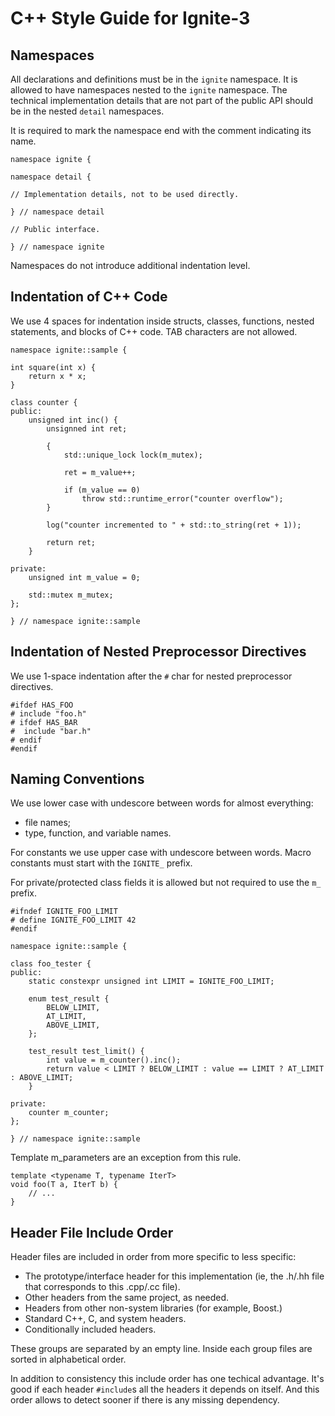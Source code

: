 # C++ Style Guide for Ignite-3

## Namespaces

All declarations and definitions must be in the `ignite` namespace. It is allowed to have namespaces
nested to the `ignite` namespace. The technical implementation details that are not part of the public
API should be in the nested `detail` namespaces.

It is required to mark the namespace end with the comment indicating its name.

```
namespace ignite {

namespace detail {

// Implementation details, not to be used directly.

} // namespace detail

// Public interface.

} // namespace ignite
```

Namespaces do not introduce additional indentation level.

## Indentation of C++ Code

We use 4 spaces for indentation inside structs, classes, functions, nested statements, and blocks of C++ code.
TAB characters are not allowed.

```
namespace ignite::sample {

int square(int x) {
    return x * x;
}

class counter {
public:
    unsigned int inc() {
        unsignned int ret;

        {
            std::unique_lock lock(m_mutex);

            ret = m_value++;

            if (m_value == 0)
                throw std::runtime_error("counter overflow");
        }

        log("counter incremented to " + std::to_string(ret + 1));

        return ret;
    }

private:
    unsigned int m_value = 0;

    std::mutex m_mutex;
};

} // namespace ignite::sample
```

## Indentation of Nested Preprocessor Directives

We use 1-space indentation after the `#` char for nested preprocessor directives.

```
#ifdef HAS_FOO
# include "foo.h"
# ifdef HAS_BAR
#  include "bar.h"
# endif
#endif
```

## Naming Conventions

We use lower case with undescore between words for almost everything:

* file names;
* type, function, and variable names.

For constants we use upper case with undescore between words. Macro constants must start with the `IGNITE_` prefix.

For private/protected class fields it is allowed but not required to use the `m_` prefix.

```
#ifndef IGNITE_FOO_LIMIT
# define IGNITE_FOO_LIMIT 42
#endif

namespace ignite::sample {

class foo_tester {
public:
    static constexpr unsigned int LIMIT = IGNITE_FOO_LIMIT;

    enum test_result {
        BELOW_LIMIT,
        AT_LIMIT,
        ABOVE_LIMIT,
    };

    test_result test_limit() {
        int value = m_counter().inc();
        return value < LIMIT ? BELOW_LIMIT : value == LIMIT ? AT_LIMIT : ABOVE_LIMIT;
    }

private:
    counter m_counter;
};

} // namespace ignite::sample
```

Template m_parameters are an exception from this rule.

```
template <typename T, typename IterT>
void foo(T a, IterT b) {
    // ...
}
```

## Header File Include Order

Header files are included in order from more specific to less specific:

* The prototype/interface header for this implementation (ie, the .h/.hh file that
  corresponds to this .cpp/.cc file).
* Other headers from the same project, as needed.
* Headers from other non-system libraries (for example, Boost.)
* Standard C++, C, and system headers.
* Conditionally included headers.

These groups are separated by an empty line. Inside each group files are sorted in alphabetical
order.

In addition to consistency this include order has one techical advantage. It's good if each header
`#include`s all the headers it depends on itself. And this order allows to detect sooner if there
is any missing dependency.
